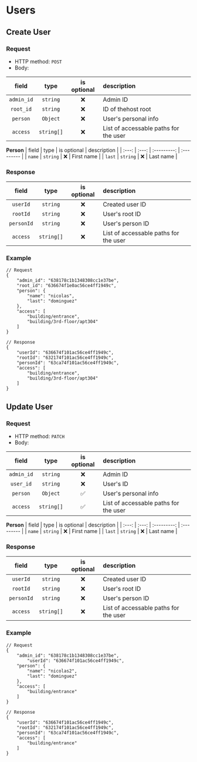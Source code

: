 # Users

## Create User

### Request

- HTTP method: `POST`
- Body:

|   field    |    type    | is optional | description                           |
| :--------: | :--------: | :---------: | :------------------------------------ |
| `admin_id` |  `string`  |     ❌      | Admin ID                              |
| `root_id`  |  `string`  |     ❌      | ID of thehost root                    |
|  `person`  |  `Object`  |     ❌      | User's personal info                  |
|  `access`  | `string[]` |     ❌      | List of accessable paths for the user |

**Person**
| field | type | is optional | description |
| :---: | :---: | :---------: | :--------- |
| `name` | `string` | ❌ | First name |
| `last` | `string` | ❌ | Last name |

### Response

|   field    |    type    | is optional | description                           |
| :--------: | :--------: | :---------: | :------------------------------------ |
|  `userId`  |  `string`  |     ❌      | Created user ID                       |
|  `rootId`  |  `string`  |     ❌      | User's root ID                        |
| `personId` |  `string`  |     ❌      | User's person ID                      |
|  `access`  | `string[]` |     ❌      | List of accessable paths for the user |

### Example

```jsonc
// Request
{
    "admin_id": "638178c1b1348308cc1e37be",
    "root_id": "636674f1e0ac56ce4ff1949c",
    "person": {
        "name": "nicolas",
        "last": "dominguez"
    },
    "access": [
        "building/entrance",
        "building/3rd-floor/apt304"
    ]
}

// Response
{
    "userId": "636674f101ac56ce4ff1949c",
    "rootId": "632174f101ac56ce4ff1949c",
    "personId": "63ca74f101ac56ce4ff1949c",
    "access": [
        "building/entrance",
        "building/3rd-floor/apt304"
    ]
}
```

## Update User

### Request

- HTTP method: `PATCH`
- Body:

|   field    |    type    | is optional | description                           |
| :--------: | :--------: | :---------: | :------------------------------------ |
| `admin_id` |  `string`  |     ❌      | Admin ID                              |
| `user_id`  |  `string`  |     ❌      | User's ID                             |
|  `person`  |  `Object`  |     ✅      | User's personal info                  |
|  `access`  | `string[]` |     ✅      | List of accessable paths for the user |

**Person**
| field | type | is optional | description |
| :---: | :---: | :---------: | :--------- |
| `name` | `string` | ❌ | First name |
| `last` | `string` | ❌ | Last name |

### Response

|   field    |    type    | is optional | description                           |
| :--------: | :--------: | :---------: | :------------------------------------ |
|  `userId`  |  `string`  |     ❌      | Created user ID                       |
|  `rootId`  |  `string`  |     ❌      | User's root ID                        |
| `personId` |  `string`  |     ❌      | User's person ID                      |
|  `access`  | `string[]` |     ❌      | List of accessable paths for the user |

### Example

```jsonc
// Request
{
    "admin_id": "638178c1b1348308cc1e37be",
        "userId": "636674f101ac56ce4ff1949c",
    "person": {
        "name": "nicolas2",
        "last": "dominguez"
    },
    "access": [
        "building/entrance"
    ]
}

// Response
{
    "userId": "636674f101ac56ce4ff1949c",
    "rootId": "632174f101ac56ce4ff1949c",
    "personId": "63ca74f101ac56ce4ff1949c",
    "access": [
        "building/entrance"
    ]
}
```
